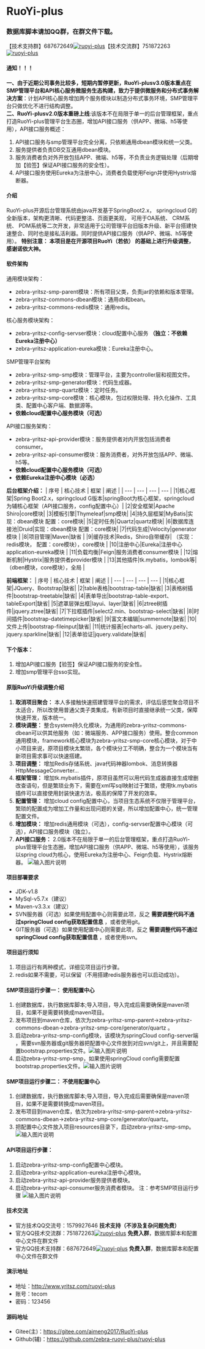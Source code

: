 # RuoYi-plus
### 数据库脚本请加QQ群，在群文件下载。
【技术支持群】687672649<a target="_blank" href="https://jq.qq.com/?_wv=1027&k=5eBNzMW"><img border="0" src="https://images.gitee.com/uploads/images/2019/0808/111020_23a5e7c3_2038874.png" alt="ruoyi-plus" title="ruoyi-plus"></a>【技术交流群】751872263<a target="_blank" href="https://jq.qq.com/?_wv=1027&k=5wYOaQe
"><img border="0" src="https://images.gitee.com/uploads/images/2019/0808/111020_23a5e7c3_2038874.png" alt="ruoyi-plus" title="ruoyi-plus"></a>


#### 通知！！！
 **一、由于近期公司事务比较多，短期内暂停更新，RuoYi-plusv3.0版本重点在SMP管理平台和API核心服务微服务生态构建，致力于提供微服务和分布式事务解决方案**：计划API核心服务增加两个服务模块以制造分布式事务环境，SMP管理平台只做优化不进行结构调整。
<br/>**二、RuoYi-plusv2.0版本重磅上线**:该版本不在局限于单一的后台管理框架，重点打造RuoYi-plus管理平台生态圈，增加API接口服务（供APP、微端、h5等使用），API接口服务概述：
1. API接口服务与smp管理平台完全分离，只依赖通用dbean模块和统一父类。 
2. 服务提供者负责DB交互通用dbean模块。
3. 服务消费者负对外开放包括APP、微端、h5等，不负责业务逻辑处理（后期增加【验签】保证API接口服务的安全性）。
4. API接口服务使用Eureka为注册中心，消费者负载使用Feign并使用Hystrix熔断器。

#### 介绍
RuoYi-plus开源后台管理系统由java开发基于SpringBoot2.x， springcloud G的全新版本，架构更清晰、代码更整洁、页面更美观， 可用于OA系统、 CRM系统、 PDM系统等二次开发，非常适用于公司管理平台旧版本升级、新平台搭建快速整合、同时也是接私活利器。同时提供API接口服务（供APP、微端、h5等使用）。
**特别注意： 本项目是在开源项目RuoYi（若依） 的基础上进行升级调整，感谢诺依大神。** 

#### 软件架构

通用模块架构：
- zebra-yritsz-smp-parent模块：所有项目父类，负责jar的依赖和版本管理。
- zebra-yritsz-commons-dbean模块：通用db和bean。
- zebra-yritsz-commons-redis模块：通用redis。

核心服务模块架构：
- zebra-yritsz-config-servser模块：cloud配置中心服务 **（独立：不依赖Eureka注册中心）** 
- zebra-yritsz-application-eureka模块：Eureka注册中心。


SMP管理平台架构
- zebra-yritsz-smp-smp模块：管理平台，主要为controller层和视图文件。
- zebra-yritsz-smp-generator模块：代码生成器。
- zebra-yritsz-smp-quartz模块：定时任务。
- zebra-yritsz-smp-core模块：核心模块，包过权限处理、持久化操作、工具类、配置中心客户端、数据源等。
-  **依赖cloud配置中心服务模块（可选）** 

API接口服务架构：
- zebra-yritsz-api-provider模块：服务提供者对内开放包括消费者consumer。
- zebra-yritsz-api-consumer模块：服务消费者，对外开放包括APP、微端、h5等。
-  **依赖cloud配置中心服务模块（可选）** 
-  **依赖Eureka注册中心模块（必选）** 
 
 **后台框架介绍：** 
|  序号  |  核心技术  |  框架   | 阐述 |
| --- | --- | --- | --- |
|1|核心框架|Spring Boot2.x，springcloud G版本|springBoot为核心框架，springcloud为辅核心框架（API接口服务，config配置中心）|
|2|安全框架|Apache Shiro|core模块|
|3|模板引擎|Thymeleaf|smp模块|
|4|持久层框架|MyBatis|实现：dbean模块 配置：core模块|
|5|定时任务|Quartz|quartz模块|
|6|数据库连接池|Druid|实现：dbean模块 配置：core模块|
|7|代码生成|Velocity|generator模块    |
|8|项目管理|Maven|缺省  |
|9|缓存技术|Redis，Shiro自带缓存| （实现：redis模块， 配置：core模块），core模块   |
|10|注册中心|Eureka|注册中心application-eureka模块   |
|11|负载均衡|Feign|服务消费者consumer模块 |
|12|熔断机制|Hystrix|服务提供者provider模块 |
|13|其他插件|tk.mybatis，lombok等|（dben模块，core模块），全局  |

 **前端框架：**
|  序号  |  核心技术  |  框架   | 阐述 |
| --- | --- | --- | --- |
|1|核心框架|JQuery、Bootstrap|缺省|
|2|table表格|bootstrap-table|缺省|
|3|表格树插件|bootstrap-treetable|缺省|
|4|表单导出|bootstrap-table-export、tableExport|缺省|
|5|遮罩层弹出框|layui、layer|缺省|
|6|ztree树插件|jquery.ztree|缺省|
|7|下拉框插件|select2.min、bootstrap-select|缺省|
|8|时间插件|bootstrap-datetimepicker|缺省|
|9|富文本编辑|summernote|缺省|
|10|文件上传|bootstrap-fileinput|缺省|
|11|统计报表|echarts-all、jquery.peity、jquery.sparkline|缺省|
|12|表单验证|jquery.validate|缺省|

#### 下个版本：
1.  增加API接口服务【验签】保证API接口服务的安全性。
2.  增加smp管理平台sso实现。

#### 原版RuoYi升级调整介绍

1.  **取消项目聚合：** 本人多接触快速搭建管理平台的需求，评估后感觉聚合项目不太适合，所以改使用普通父类子类集成，有新项目时直接继承统一父类，保障快速开发，版本统一。 
2.  **模块调整：** 整合system持久化模块，为通用的zebra-yritsz-commons-dbean可以供其他服务（如：微端服务、APP接口服务）使用。整合common通用模块，framework核心模块为zebra-yritsz-smp-core核心模块，对于中小项目来说，原项目模块太繁琐，各个模块分工不明确，整合为一个模块当有新项目需求事可以快速搭建。
3. **项目调整：** 增加Redis存储系统、java代码神器lombok、消息转换器HttpMessageConverter...
4. **框架管理：** 增加tk.mybatis插件，原项目虽然可以用代码生成器直接生成增删改查语句，但是繁琐业务下，需要在xml写sql映射过于繁琐，使用tk.mybatis插件可以直接使用封装快速方法，极高的保障了开发的效率。
5.  **配置管理：** 增加cloud config配置中心，当项目生态系统不仅限于管理平台，繁琐的配置成为增加工作量和出现问题的关键，所以增加配置中心，统一管理配置文件。
6.  **增加模块：** 增加redis通用模块（可选），config-servser配置中心模块（可选），API接口服务模块（独立）。 
7.  **API接口服务：** 2.0版本不在局限于单一的后台管理框架，重点打造RuoYi-plus管理平台生态圈，增加API接口服务（供APP、微端、h5等使用），该服务以spring cloud为核心，使用Eureka为注册中心、Feign负载、Hystrix熔断器。
![输入图片说明](https://images.gitee.com/uploads/images/2019/0714/135757_cbf2decc_2038874.jpeg "1562921075(1).jpg")

#### 项目部署要求
- JDK-v1.8
- MySql-v5.7.x（建议）
- Maven-v3.3.x（建议）
- SVN服务器（可选）如果使用配置中心则需要此项，反之 **需要调整代码不通过springCloud config获取配置信息** ，或者使用git。
- GIT服务器（可选）如果使用配置中心则需要此项，反之 **需要调整代码不通过springCloud config获取配置信息** ，或者使用svn。

#### 项目运行须知
1. 项目运行有两种模式，详细见项目运行步骤。
2. redis如果不需要，可以保留（不用搭建redis服务器也可以启动成功）。 

#### SMP项目运行步骤一： **使用配置中心** 
1. 创建数据库，执行数据库脚本;导入项目，导入完成后需要确保是maven项目，如果不是需要转换成maven项目。
2. 发布项目到maven仓库，依次为zebra-yritsz-smp-parent->zebra-yritsz-commons-dbean->zebra-yritsz-smp-core/generator/quartz 。
3. 启动zebra-yritsz-smp-config模块，该模块为springCloud config-server端 ，需要svn服务器或git服务器把配置中心文件放到对应svn/git上，并且需要配置bootstrap.properties文件。![输入图片说明](https://images.gitee.com/uploads/images/2019/0715/134215_78272869_2038874.jpeg "1563169313(1).jpg")
4. 启动zebra-yritsz-smp-smp，如果使用springCloud config需要配置bootstrap.properties文件。![输入图片说明](https://images.gitee.com/uploads/images/2019/0715/135500_380c9fc3_2038874.jpeg "1563170081(1).jpg")

#### SMP项目运行步骤二： **不使用配置中心** 
1. 创建数据库，执行数据库脚本;导入项目，导入完成后需要确保是maven项目，如果不是需要转换成maven项目。
2. 发布项目到maven仓库，依次为zebra-yritsz-smp-parent->zebra-yritsz-commons-dbean->zebra-yritsz-smp-core/generator/quartz。
4. 把配置中心文件放入项目resources目录下，启动zebra-yritsz-smp-smp。
![输入图片说明](https://images.gitee.com/uploads/images/2019/0809/095055_bf4c3fd1_2038874.jpeg "1565315429(1).jpg")

#### API项目运行步骤：
1. 启动zebra-yritsz-smp-config配置中心模块。
2. 启动zebra-yritsz-application-eureka注册中心模块。
3. 启动zebra-yritsz-api-provider服务提供者模块。
4. 启动zebra-yritsz-api-consumer服务消费者模块。
注：参考SMP项目运行步骤
![输入图片说明](https://images.gitee.com/uploads/images/2019/0813/105232_d3785635_2038874.jpeg "1565664767(1).jpg")

#### 技术交流
- 官方技术QQ交流号：1579927646  **技术支持（不涉及复杂问题免费）** 
- 官方QQ技术交流群：751872263<a target="_blank" href="https://jq.qq.com/?_wv=1027&k=5wYOaQe
"><img border="0" src="https://images.gitee.com/uploads/images/2019/0808/111020_23a5e7c3_2038874.png" alt="ruoyi-plus" title="ruoyi-plus"></a> **免费入群**，数据库脚本和配置中心文件在群文件 
- 官方QQ技术支持群：687672649<a target="_blank" href="https://jq.qq.com/?_wv=1027&k=5eBNzMW"><img border="0" src="https://images.gitee.com/uploads/images/2019/0808/111020_23a5e7c3_2038874.png" alt="ruoyi-plus" title="ruoyi-plus"></a> **免费入群**，数据库脚本和配置中心文件在群文件 

#### 演示地址
- 地址：http://www.yritsz.com/ruoyi-plus
- 账号：tecom 
- 密码：123456

#### 源码地址
- Gitee(主)：https://gitee.com/aimeng2017/RuoYi-plus
- Github(辅)：https://github.com/zebra-ruoyi-plus/ruoyi-plus